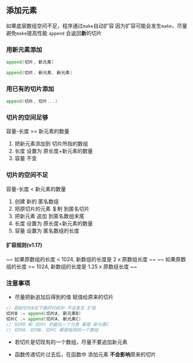 ##  添加元素
如果底层数组空间不足，程序通过`make`自动扩容
因为扩容可能会发生`make`，尽量避免`make`提高性能
`append` 会返回**新**的切片



###   用新元素添加
```go
append(切片, 新元素) 
```
```go
append(切片, 新元素, 新元素) 
```



###   用已有的切片添加
```go
append(切片, 切片...) 	  
```



###   切片的空间足够
容量-长度 >= 新元素的数量

1. 把新元素添加到 切片所指的数组
2. 长度 设置为 原长度+新元素的数量 
3. 容量 不变



###   切片的空间不足
容量-长度 < 新元素的数量

1. 创建 新的 匿名数组
2. 把原切片的元素 复制 到匿名切片
3. 把新元素 追加 到匿名数组末尾
4. 长度 设置为 原长度+新元素的数量 
5. 容量 设置为 匿名数组的长度 
 
####    扩容规则(v1.17)
~~ 如果原数组的长度 <  1024, 新数组的长度是 2    x 原数组长度 ~~ 
~~ 如果原数组的长度 >= 1024, 新数组的长度是 1.25 x 原数组长度 ~~




###   注意事项
* 尽量把新追加后得到的值 赋值给原来的切片
```go
// 假如切片A在下面的代码中 不会发生 扩容
切片B := append(切片A, 新元素B)
切片C := append(切片A, 新元素C) 
// 切片B 和 切片C 的最后一个元素 都是 新元素C
// 切片A、切片B、切片C 都是指向同一个数组
```

* 若切片是切现有的一个数组，尽量不要追加新元素 

* 函数传递切片过去后，在函数中 添加元素 **不会影响**原来的切片
